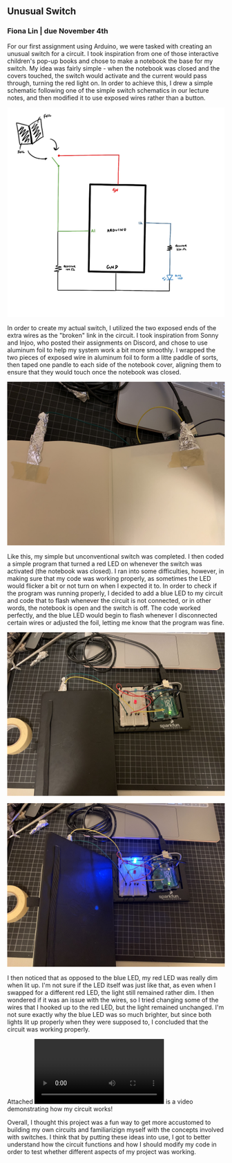 ## Unusual Switch

### Fiona Lin | due November 4th

For our first assignment using Arduino, we were tasked with creating an unusual switch for a circuit. I took inspiration from one of those interactive children's pop-up books and chose to make a notebook the base for my switch. My idea was fairly simple - when the notebook was closed and the covers touched, the switch would activate and the current would pass through, turning the red light on. In order to achieve this, I drew a simple schematic following one of the simple switch schematics in our lecture notes, and then modified it to use exposed wires rather than a button. 

![](https://github.com/fionajlin/IntrotoIM/blob/main/Nov%204%20Switch/media/switch%20schematic.jpg)

In order to create my actual switch, I utilized the two exposed ends of the extra wires as the "broken" link in the circuit. I took inspiration from Sonny and Injoo, who posted their assignments on Discord, and chose to use aluminum foil to help my system work a bit more smoothly. I wrapped the two pieces of exposed wire in aluminum foil to form a litte paddle of sorts, then taped one pandle to each side of the notebook cover, aligning them to ensure that they would touch once the notebook was closed. 

![](https://github.com/fionajlin/IntrotoIM/blob/main/Nov%204%20Switch/media/switch_foil.jpg)

Like this, my simple but unconventional switch was completed. I then coded a simple program that turned a red LED on whenever the switch was activated (the notebook was closed). I ran into some difficulties, however, in making sure that my code was working properly, as sometimes the LED would flicker a bit or not turn on when I expected it to. In order to check if the program was running properly, I decided to add a blue LED to my circuit and code that to flash whenever the circuit is not connected, or in other words, the notebook is open and the switch is off. The code worked perfectly, and the blue LED would begin to flash whenever I disconnected certain wires or adjusted the foil, letting me know that the program was fine. 

![](https://github.com/fionajlin/IntrotoIM/blob/main/Nov%204%20Switch/media/switch_red_light.jpg)

![](https://github.com/fionajlin/IntrotoIM/blob/main/Nov%204%20Switch/media/switch_blue_light.jpg)

I then noticed that as opposed to the blue LED, my red LED was really dim when lit up. I'm not sure if the LED itself was just like that, as even when I swapped for a different red LED, the light still remained rather dim. I then wondered if it was an issue with the wires, so I tried changing some of the wires that I hooked up to the red LED, but the light remained unchanged. I'm not sure exactly why the blue LED was so much brighter, but since both lights lit up properly when they were supposed to, I concluded that the circuit was working properly. 

Attached ![here](https://github.com/fionajlin/IntrotoIM/blob/main/Nov%204%20Switch/media/arduino%20switch%20vid.mov) is a video demonstrating how my circuit works!

Overall, I thought this project was a fun way to get more accustomed to building my own circuits and familiarizign myself with the concepts involved with switches. I think that by putting these ideas into use, I got to better understand how the circuit functions and how I should modify my code in order to test whether different aspects of my project was working.
